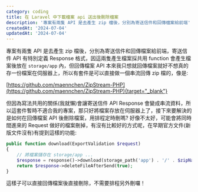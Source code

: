 ```yaml
---
category: coding
title: 在 Laravel 中下載檔案 api 送出後刪除檔案
description: '專案有兩隻 API 是去產生 zip 檔後，分別為寄送信件和回傳檔案給前端'
createdAt: '2024-07-04'
updatedAt: '2024-07-04'
---
```


專案有兩隻 API 是去產生 zip 檔後，分別為寄送信件和回傳檔案給前端，寄送信件 API 有特別定義 Response 格式，因這兩隻產生檔案採共用 function 會產生檔案後放在 `storage/app` 內，但回傳檔案 API 本來我只想就回傳檔案就好不想真的存一份檔案在伺服器上，所以有套件是可以直接做一個串流回傳 zip 檔的，像是:

[https://github.com/maennchen/ZipStream-PHP](https://github.com/maennchen/ZipStream-PHP){target="_blank"}

但因為寫法共用的關係(我就懶)會讓寄送信件 API Response 會變成串流資料，所以這套件暫時不適合我的專案，那只好將檔案存放在伺服器上了，接下來要解決的是如何在回傳檔案 API 後刪除檔案，用排程定時刪嗎? 好像不太好，可能會將同時間進來的 Request 做好的檔案刪掉，有沒有比較好的方式呢，在早期官方文件(新版文件沒有)有提到這樣的功能:

```php
public function download(ExportValidation $request)
{
    // 將檔案儲存在 storage/app ...
    $response = response()->download(storage_path('app') . '/' . $zipName . '.zip');
    return $response->deleteFileAfterSend(true);
}
```

這樣子可以直接回傳檔案後直接刪除，不需要排程另外刪囉！
